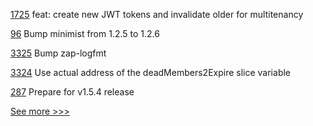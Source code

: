 
[1725](https://github.com/hyperledger/aries-cloudagent-python/pull/1725) feat: create new JWT tokens and invalidate older for multitenancy

[96](https://github.com/hyperledger/iroha-javascript/pull/96) Bump minimist from 1.2.5 to 1.2.6

[3325](https://github.com/hyperledger/fabric/pull/3325) Bump zap-logfmt

[3324](https://github.com/hyperledger/fabric/pull/3324) Use actual address of the deadMembers2Expire slice variable

[287](https://github.com/hyperledger/fabric-ca/pull/287) Prepare for v1.5.4 release


[See more >>>](https://start-here.hyperledger.org/pull-requests)
